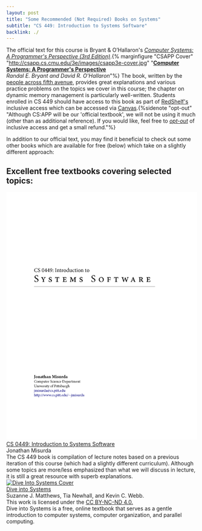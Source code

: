 ```yaml
---
layout: post
title: "Some Recommended (Not Required) Books on Systems"
subtitle: "CS 449: Introduction to Systems Software"
backlink: ./
---
```


The official text for this course is Bryant & O’Hallaron's [*Computer Systems: A Programmer's Perspective (3rd Edition)*](http://csapp.cs.cmu.edu/3e/home.html).{% marginfigure "CSAPP Cover" "http://csapp.cs.cmu.edu/3e/images/csapp3e-cover.jpg" "[**Computer Systems: A Programmer's Perspective**](http://csapp.cs.cmu.edu/3e/home.html)<br>*Randal E. Bryant and David R. O'Hallaron*"%} The book, written by the [people across fifth avenue](https://www.cs.cmu.edu/), provides great explanations and various practice problems on the topics we cover in this course; the chapter on dynamic memory management is particularly well-written. Students enrolled in CS 449 should have access to this book as part of [RedShelf's](https://www.redshelf.com/) inclusive access which can be accessed via [Canvas](canvas.pitt.edu).{%sidenote "opt-out" "Although CS:APP will be our 'official textbook', we will not be using it much (other than as additional reference). If you would like, feel free to [*opt-out*](https://solve.redshelf.com/hc/en-us/articles/360013142634-How-to-Opt-Out) of inclusive access and get a small refund."%}

In addition to our official text, you may find it beneficial to check out some other books which are available for free (below) which take on a slightly different approach:

## Excellent free textbooks covering selected topics:
<div class="div-55">
<div class="row my-3">
<div class="col-3">
    <a href="https://people.cs.pitt.edu/~jmisurda/teaching/cs449/cs449_latest.pdf"><img alt="Misurda CS 449 Cover" src="./misurda-cover.png"></a>
</div>
<div class="col-7">
    <div class="fw-bold"><a href="https://people.cs.pitt.edu/~jmisurda/teaching/cs449/cs449_latest.pdf">CS 0449: Introduction to Systems Software</a></div>
    <div class="fst-italic fw-medium">Jonathan Misurda</div>
    <div>The CS 449 book is compilation of lecture notes based on a previous iteration of this course (which had a slightly different curriculum). Although some topics are more/less emphasized than what we will discuss in lecture, it is still a great resource with superb explanations.</div>
</div>
</div>
<div class="row my-3">
<div class="col-3">
    <a href="https://diveintosystems.org/book/"><img alt="Dive Into Systems Cover" src="https://diveintosystems.org/Diveintosystemscover.jpeg"></a>
</div>
<div class="col-7">
    <div class="fw-bold"><a href="https://diveintosystems.org/book/">Dive into Systems</a></div>
    <div class="fst-italic fw-medium">Suzanne J. Matthews, Tia Newhall, and Kevin C. Webb.</div>
    <div>This work is licensed under the <a href="https://creativecommons.org/licenses/by-nc-nd/4.0/">CC BY-NC-ND 4.0.</a></div>
    <div>Dive into Systems is a free, online textbook that serves as a gentle introduction to computer systems, computer organization, and parallel computing.</div>
</div>
</div>
</div>